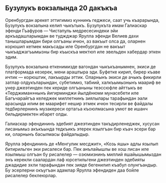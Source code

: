 ## Бузулукъ вокзалында 20 дакъкъа

Оренбургдан арекет эттигимиз куннинъ геджеси, саат учь къарарында, Бузулукъ вокзалына келип чыкътыкъ.
Бузулукъта имам Галиаскар эфенди Гъафуров — Чистапуль медресесиндеки эйи аркъадашларымдан ве туджджар Ярулла эфенди Велиев дахи танышларымдан бири олгъаны ичюн, аз вакъыт олса да, оларнен корюшип кетмек макъсады иле Оренбургдан не вакъыт чыкъаджагъымызны бир къыскъа мектюп иле эвельден хабердар эткен эдим.

Бузулукъ вокзалына еткенимизде вагондан чыкъкъанымнен, экиси де платформада кезерек, мени араштыра эди.
Буфетке кирип, бирер къаве ичтик — корюштик, лакъырды эттик.
Оларнынъ экиси де ачыкъ фикирли затлар олдукъларындан, субетимиз, табиий, халкъымызнынъ маариф ве унер джеэтинден пек кериде олгъаныны теэссюфле айттыкъ ве «Терджиман»нынъ йигирминджи йылдёнюми мунасебети иле Багъчарайгъа келеджек миллетнинъ зиялылары тарафындан эали арасында илим ве маарифет нешир этмек ичюн тесирли ве файдалы тедбирлернинъ музакереси ортагьа къоюлмасына умют ве ишанч бильдирмектен ибарет олды.

Галиаскар эфендининъ эдебият джеэтинден такъдирленеджек, хусусан лисанымыз акъкъында тедкъикъ этерек язылгъан бир къач эсери бар ки, оларнынъ басылмасы файдалыдыр.

Ярулла эфендининъ де «Менгулик месджит», «Козь яшы» адлы язылып битирильген эки рисалеси бар.
Пек анълайышлы ве хош лисан иле язылмыш олгъан бу рисалелер — озюмизнинъ миллий яшайышымыздан энъ керекли саалардан лаф юрсетильгени джеэтинден эдебияты джадидие эхли тарафындан пек зияде бегенилип къабул олунгъандыр.
Бу эсерлерни окъугъан адамлар Ярулла эфендиден даа бойле рисалелер беклеюрлар.

